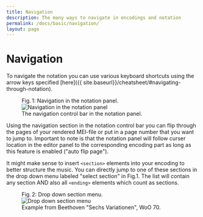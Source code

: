 ```yaml
---
title: Navigation
description: The many ways to navigate in encodings and notation
permalink: /docs/basic/navigation/
layout: page 
---
```

# Navigation

To navigate the notation you can use various keyboard shortcuts using the arrow keys specified [here]({{ site.baseurl}}/cheatsheet/#navigating-through-notation).

<figure class="halfwidth">
    <div class="figure-title">Fig.&thinsp;1: Navigation in the notation panel.</div>
        <img class="figure-img" src="{{ site.baseurl }}/assets/img/navigation/navigation_notation_panel.PNG" 
            alt="Navigation in the notation panel" />
    <figcaption class="figure-caption">The navigation control bar in the notation panel.</figcaption>
</figure>

Using the navigation section in the notation control bar you can flip through the pages of your rendered MEI-file or put in a page number that you want to jump to. Important to note is that the notation panel will follow curser location in the editor panel to the corresponding encoding part as long as this feature is enabled ("auto flip page").

It might make sense to insert `<section>` elements into your encoding to better structure the music. You can directly jump to one of these sections in the drop down menu labeled "select section" in Fig.1. The list will contain any section AND also all `<ending>` elements which count as sections.

<figure class="thirdwidth">
    <div class="figure-title">Fig.&thinsp;2: Drop down section menu.</div>
        <img class="figure-img" src="{{ site.baseurl }}/assets/img/navigation/section-menu.PNG" 
            alt="Drop down section menu" />
    <figcaption class="figure-caption">Example from Beethoven "Sechs Variationen", WoO 70.</figcaption>
</figure>